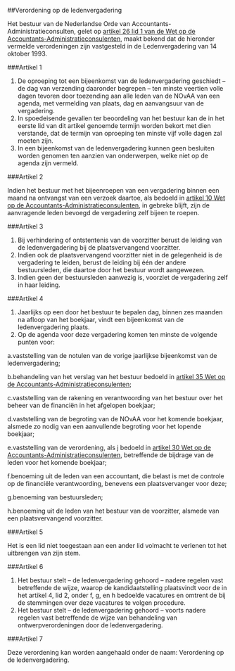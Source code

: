 <meta http-equiv='Content-Type' content='text/html; charset=utf-8' />

##Verordening op de ledenvergadering

Het bestuur van de Nederlandse Orde van Accountants-Administratieconsulten,
gelet op [artikel 26 lid 1 van de Wet op de Accountants-Administratieconsulenten](../../../../../../wet/wet/op/de/accountants-administratieconsulenten/BWBR0002856/README.md), maakt bekend dat de hieronder vermelde verordeningen zijn vastgesteld in de Ledenvergadering van 14 oktober 1993.

###Artikel 1 

1. De oproeping tot een bijeenkomst van de ledenvergadering geschiedt – de dag van verzending daaronder begrepen – ten minste veertien volle dagen tevoren door toezending aan alle leden van de NOvAA van een agenda, met vermelding van plaats, dag en aanvangsuur van de vergadering.
2. In spoedeisende gevallen ter beoordeling van het bestuur kan de in het eerste lid van dit artikel genoemde termijn worden bekort met dien verstande, dat de termijn van oproeping ten minste vijf volle dagen zal moeten zijn.
3. In een bijeenkomst van de ledenvergadering kunnen geen besluiten worden genomen ten aanzien van onderwerpen, welke niet op de agenda zijn vermeld.

###Artikel 2 

Indien het bestuur met het bijeenroepen van een vergadering binnen een maand na ontvangst van een verzoek daartoe, als bedoeld in [artikel 10 Wet op de Accountants-Administratieconsulenten](../../../../../../wet/wet/op/de/accountants-administratieconsulenten/BWBR0002856/README.md), in gebreke blijft, zijn de aanvragende leden bevoegd de vergadering zelf bijeen te roepen.

###Artikel 3 

1. Bij verhindering of ontstentenis van de voorzitter berust de leiding van de ledenvergadering bij de plaatsvervangend voorzitter.
2. Indien ook de plaatsvervangend voorzitter niet in de gelegenheid is de vergadering te leiden, berust de leiding bij één der andere bestuursleden, die daartoe door het bestuur wordt aangewezen.
3. Indien geen der bestuursleden aanwezig is, voorziet de vergadering zelf in haar leiding.

###Artikel 4 

1. Jaarlijks op een door het bestuur te bepalen dag, binnen zes maanden na afloop van het boekjaar, vindt een bijeenkomst van de ledenvergadering plaats.
2. Op de agenda voor deze vergadering komen ten minste de volgende punten voor:

a.vaststelling van de notulen van de vorige jaarlijkse bijeenkomst van de ledenvergadering;

b.behandeling van het verslag van het bestuur bedoeld in [artikel 35 Wet op de Accountants-Administratieconsulenten](../../../../../../wet/wet/op/de/accountants-administratieconsulenten/BWBR0002856/README.md);

c.vaststelling van de rakening en verantwoording van het bestuur over het beheer van de financiën in het afgelopen boekjaar;

d.vaststelling van de begroting van de NOvAA voor het komende boekjaar, alsmede zo nodig van een aanvullende begroting voor het lopende boekjaar;

e.vaststelling van de verordening, als j bedoeld in [artikel 30 Wet op de Accountants-Administratieconsulenten](../../../../../../wet/wet/op/de/accountants-administratieconsulenten/BWBR0002856/README.md), betreffende de bijdrage van de leden voor het komende boekjaar;

f.benoeming uit de leden van een accountant, die belast is met de controle op de financiële verantwoording, benevens een plaatsvervanger voor deze;

g.benoeming van bestuursleden;

h.benoeming uit de leden van het bestuur van de voorzitter, alsmede van een plaatsvervangend voorzitter.

###Artikel 5 

Het is een lid niet toegestaan aan een ander lid volmacht te verlenen tot het uitbrengen van zijn stem.

###Artikel 6 

1.  Het bestuur stelt – de ledenvergadering gehoord – nadere regelen vast betreffende de wijze, waarop de kandidaatstelling plaatsvindt voor de in het artikel 4, lid 2, onder f, g, en h bedoelde vacatures en omtrent de bij de stemmingen over deze vacatures te volgen procedure.   
2.  Het bestuur stelt – de ledenvergadering gehoord – voorts nadere regelen vast betreffende de wijze van behandeling van ontwerpverordeningen door de ledenvergadering.  

###Artikel 7 

Deze verordening kan worden aangehaald onder de naam: Verordening op de ledenvergadering. 
